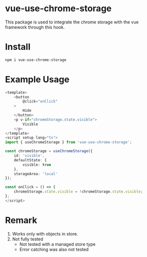 # vue-use-chrome-storage

This package is used to integrate the chrome storage with the vue framework through this hook. 

# Install

```bash
npm i vue-use-chrome-storage
```

# Example Usage 
```ts
<template>
    <button
        @click="onClick"
    >
        Hide
    </button>
    <p v-if="chromeStorage.state.visible">
        Visible
    </p>
</template>
<script setup lang="ts">
import { useChromeStorage } from 'vue-use-chrome-storage';

const chromeStorage = useChromeStorage({
    id: 'visible', 
    defaultState: {
        visible: true
    }, 
    storageArea: 'local'
});

const onClick = () => {
    chromeStorage.state.visible = !chromeStorage.state.visible;
};
</script>
```

# Remark

1. Works only with objects in store.
2. Not fully tested
    * Not tested with a managed store type
    * Error catching was also not tested
